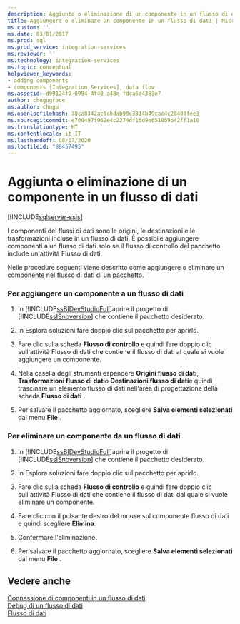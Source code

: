 ```yaml
---
description: Aggiunta o eliminazione di un componente in un flusso di dati
title: Aggiungere o eliminare un componente in un flusso di dati | Microsoft Docs
ms.custom: ''
ms.date: 03/01/2017
ms.prod: sql
ms.prod_service: integration-services
ms.reviewer: ''
ms.technology: integration-services
ms.topic: conceptual
helpviewer_keywords:
- adding components
- components [Integration Services], data flow
ms.assetid: d99124f9-0994-4f40-a48e-fdca6a4383e7
author: chugugrace
ms.author: chugu
ms.openlocfilehash: 38ca8342ac6cbdab99c3314b49cac4c28408fee3
ms.sourcegitcommit: e700497f962e4c2274df16d9e651059b42ff1a10
ms.translationtype: HT
ms.contentlocale: it-IT
ms.lasthandoff: 08/17/2020
ms.locfileid: "88457495"
---
```

# <a name="add-or-delete-a-component-in-a-data-flow"></a>Aggiunta o eliminazione di un componente in un flusso di dati

[!INCLUDE[sqlserver-ssis](../../includes/applies-to-version/sqlserver-ssis.md)]


  I componenti dei flussi di dati sono le origini, le destinazioni e le trasformazioni incluse in un flusso di dati. È possibile aggiungere componenti a un flusso di dati solo se il flusso di controllo del pacchetto include un'attività Flusso di dati.  
  
 Nelle procedure seguenti viene descritto come aggiungere o eliminare un componente nel flusso di dati di un pacchetto.  
  
### <a name="to-add-a-component-to-a-data-flow"></a>Per aggiungere un componente a un flusso di dati  
  
1.  In [!INCLUDE[ssBIDevStudioFull](../../includes/ssbidevstudiofull-md.md)]aprire il progetto di [!INCLUDE[ssISnoversion](../../includes/ssisnoversion-md.md)] che contiene il pacchetto desiderato.  
  
2.  In Esplora soluzioni fare doppio clic sul pacchetto per aprirlo.  
  
3.  Fare clic sulla scheda **Flusso di controllo** e quindi fare doppio clic sull'attività Flusso di dati che contiene il flusso di dati al quale si vuole aggiungere un componente.  
  
4.  Nella casella degli strumenti espandere **Origini flusso di dati**, **Trasformazioni flusso di dati**o **Destinazioni flusso di dati**e quindi trascinare un elemento flusso di dati nell'area di progettazione della scheda **Flusso di dati** .  
  
5.  Per salvare il pacchetto aggiornato, scegliere **Salva elementi selezionati** dal menu **File** .  
  
### <a name="to-delete-a-component-from-a-data-flow"></a>Per eliminare un componente da un flusso di dati  
  
1.  In [!INCLUDE[ssBIDevStudioFull](../../includes/ssbidevstudiofull-md.md)]aprire il progetto di [!INCLUDE[ssISnoversion](../../includes/ssisnoversion-md.md)] che contiene il pacchetto desiderato.  
  
2.  In Esplora soluzioni fare doppio clic sul pacchetto per aprirlo.  
  
3.  Fare clic sulla scheda **Flusso di controllo** e quindi fare doppio clic sull'attività Flusso di dati che contiene il flusso di dati dal quale si vuole eliminare un componente.  
  
4.  Fare clic con il pulsante destro del mouse sul componente flusso di dati e quindi scegliere **Elimina**.  
  
5.  Confermare l'eliminazione.  
  
6.  Per salvare il pacchetto aggiornato, scegliere **Salva elementi selezionati** dal menu **File** .  
  
## <a name="see-also"></a>Vedere anche  
 [Connessione di componenti in un flusso di dati](../../integration-services/data-flow/connect-components-in-a-data-flow.md)   
 [Debug di un flusso di dati](../../integration-services/troubleshooting/debugging-data-flow.md)   
 [Flusso di dati](../../integration-services/data-flow/data-flow.md)  
  
  
